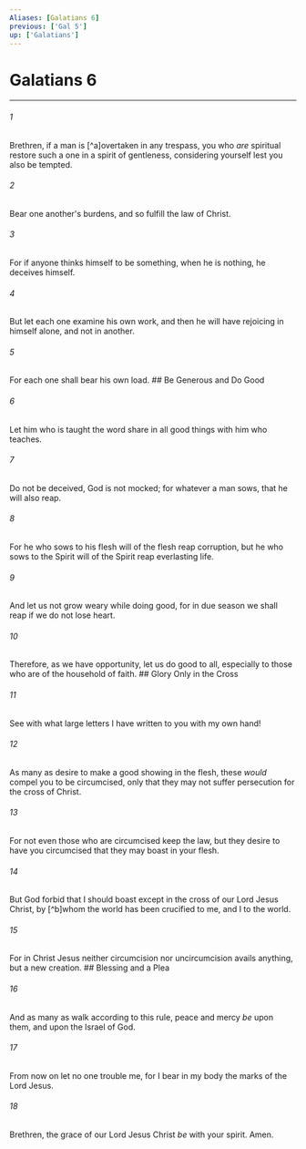 ```yaml
---
Aliases: [Galatians 6]
previous: ['Gal 5']
up: ['Galatians']
---
```

# Galatians 6

***


###### 1 
Brethren, if a man is [^a]overtaken in any trespass, you who _are_ spiritual restore such a one in a spirit of gentleness, considering yourself lest you also be tempted. 

###### 2 
Bear one another's burdens, and so fulfill the law of Christ. 

###### 3 
For if anyone thinks himself to be something, when he is nothing, he deceives himself. 

###### 4 
But let each one examine his own work, and then he will have rejoicing in himself alone, and not in another. 

###### 5 
For each one shall bear his own load. ## Be Generous and Do Good 

###### 6 
Let him who is taught the word share in all good things with him who teaches. 

###### 7 
Do not be deceived, God is not mocked; for whatever a man sows, that he will also reap. 

###### 8 
For he who sows to his flesh will of the flesh reap corruption, but he who sows to the Spirit will of the Spirit reap everlasting life. 

###### 9 
And let us not grow weary while doing good, for in due season we shall reap if we do not lose heart. 

###### 10 
Therefore, as we have opportunity, let us do good to all, especially to those who are of the household of faith. ## Glory Only in the Cross 

###### 11 
See with what large letters I have written to you with my own hand! 

###### 12 
As many as desire to make a good showing in the flesh, these _would_ compel you to be circumcised, only that they may not suffer persecution for the cross of Christ. 

###### 13 
For not even those who are circumcised keep the law, but they desire to have you circumcised that they may boast in your flesh. 

###### 14 
But God forbid that I should boast except in the cross of our Lord Jesus Christ, by [^b]whom the world has been crucified to me, and I to the world. 

###### 15 
For in Christ Jesus neither circumcision nor uncircumcision avails anything, but a new creation. ## Blessing and a Plea 

###### 16 
And as many as walk according to this rule, peace and mercy _be_ upon them, and upon the Israel of God. 

###### 17 
From now on let no one trouble me, for I bear in my body the marks of the Lord Jesus. 

###### 18 
Brethren, the grace of our Lord Jesus Christ _be_ with your spirit. Amen.
